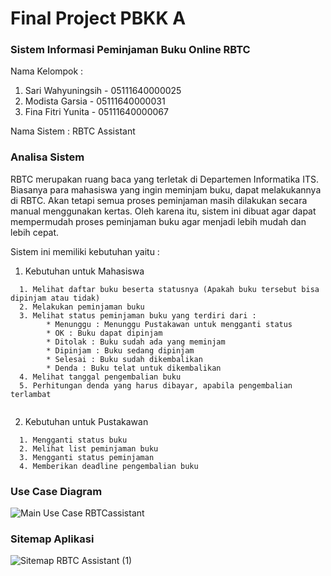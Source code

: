 # Final Project PBKK A
### Sistem Informasi Peminjaman Buku Online RBTC

Nama Kelompok :   
1. Sari Wahyuningsih - 05111640000025
2. Modista Garsia - 05111640000031
3. Fina Fitri Yunita - 05111640000067  
  
Nama Sistem : RBTC Assistant

### Analisa Sistem
RBTC merupakan ruang baca yang terletak di Departemen Informatika ITS. Biasanya para mahasiswa yang ingin meminjam buku, dapat melakukannya di RBTC. Akan tetapi semua proses peminjaman masih dilakukan secara manual menggunakan kertas. Oleh karena itu, sistem ini dibuat agar dapat mempermudah proses peminjaman buku agar menjadi lebih mudah dan lebih cepat.   
  
Sistem ini memiliki kebutuhan yaitu :   
1. Kebutuhan untuk Mahasiswa 
```
  1. Melihat daftar buku beserta statusnya (Apakah buku tersebut bisa dipinjam atau tidak)
  2. Melakukan peminjaman buku
  3. Melihat status peminjaman buku yang terdiri dari :  
        * Menunggu : Menunggu Pustakawan untuk mengganti status  
        * OK : Buku dapat dipinjam  
        * Ditolak : Buku sudah ada yang meminjam  
        * Dipinjam : Buku sedang dipinjam  
        * Selesai : Buku sudah dikembalikan  
        * Denda : Buku telat untuk dikembalikan  
  4. Melihat tanggal pengembalian buku  
  5. Perhitungan denda yang harus dibayar, apabila pengembalian terlambat
  
```  

2. Kebutuhan untuk Pustakawan  
```
  1. Mengganti status buku  
  2. Melihat list peminjaman buku  
  3. Mengganti status peminjaman  
  4. Memberikan deadline pengembalian buku
```

### Use Case Diagram
![Main Use Case RBTCassistant](https://user-images.githubusercontent.com/32873347/56113005-c82a9100-5f86-11e9-8585-d7aeb919fc64.jpg)

### Sitemap Aplikasi
![Sitemap RBTC Assistant (1)](https://user-images.githubusercontent.com/32903504/56113205-5f8fe400-5f87-11e9-86d3-a792cdac06de.png)
